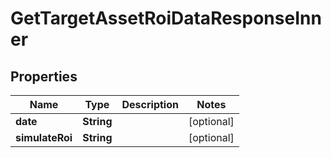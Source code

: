 

# GetTargetAssetRoiDataResponseInner


## Properties

| Name | Type | Description | Notes |
|------------ | ------------- | ------------- | -------------|
|**date** | **String** |  |  [optional] |
|**simulateRoi** | **String** |  |  [optional] |




